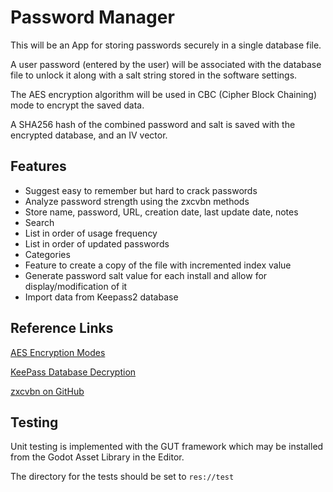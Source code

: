 # Password Manager

This will be an App for storing passwords securely in a single database file.

A user password (entered by the user) will be associated with the database file to unlock it along with a salt string stored in the software settings.

The AES encryption algorithm will be used in CBC (Cipher Block Chaining) mode to encrypt the saved data.

A SHA256 hash of the combined password and salt is saved with the encrypted database, and an IV vector.

## Features

* Suggest easy to remember but hard to crack passwords
* Analyze password strength using the zxcvbn methods
* Store name, password, URL, creation date, last update date, notes
* Search
* List in order of usage frequency
* List in order of updated passwords
* Categories
* Feature to create a copy of the file with incremented index value
* Generate password salt value for each install and allow for display/modification of it
* Import data from Keepass2 database

## Reference Links

[AES Encryption Modes](https://www.highgo.ca/2019/08/08/the-difference-in-five-modes-in-the-aes-encryption-algorithm/)

[KeePass Database Decryption](https://weekly-geekly.imtqy.com/articles/346820/index.html)

[zxcvbn on GitHub](https://github.com/dropbox/zxcvbn)

## Testing

Unit testing is implemented with the GUT framework which may be installed from the Godot Asset Library in the Editor.

The directory for the tests should be set to `res://test`
